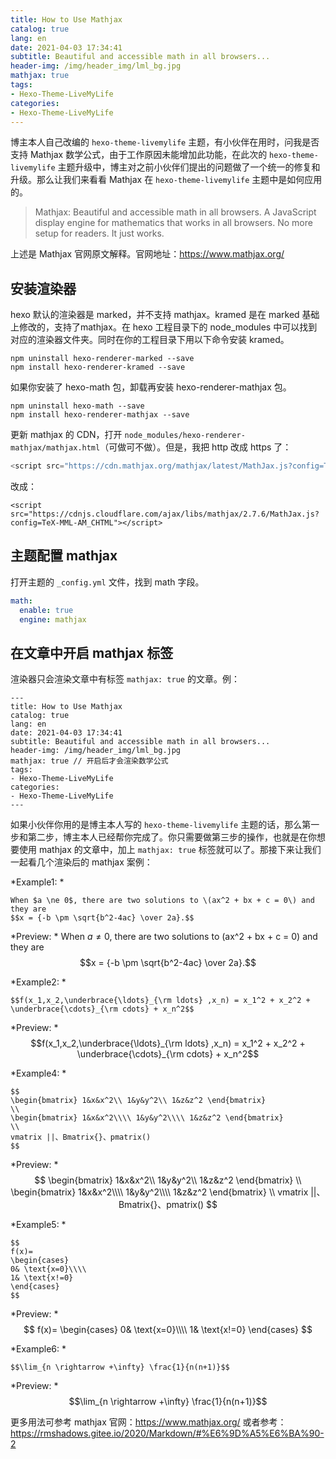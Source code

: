 ```yaml
---
title: How to Use Mathjax
catalog: true
lang: en
date: 2021-04-03 17:34:41
subtitle: Beautiful and accessible math in all browsers...
header-img: /img/header_img/lml_bg.jpg
mathjax: true
tags:
- Hexo-Theme-LiveMyLife
categories:
- Hexo-Theme-LiveMyLife
---
```


博主本人自己改编的 `hexo-theme-livemylife` 主题，有小伙伴在用时，问我是否支持 Mathjax 数学公式，由于工作原因未能增加此功能，在此次的 `hexo-theme-livemylife` 主题升级中，博主对之前小伙伴们提出的问题做了一个统一的修复和升级。那么让我们来看看 Mathjax 在 `hexo-theme-livemylife` 主题中是如何应用的。

> Mathjax: Beautiful and accessible math in all browsers. 
> A JavaScript display engine for mathematics that works in all browsers.
No more setup for readers. It just works.

上述是 Mathjax 官网原文解释。官网地址：https://www.mathjax.org/

## 安装渲染器
hexo 默认的渲染器是 marked，并不支持 mathjax。kramed 是在 marked 基础上修改的，支持了mathjax。在 hexo 工程目录下的 node_modules 中可以找到对应的渲染器文件夹。同时在你的工程目录下用以下命令安装 kramed。
```npm
npm uninstall hexo-renderer-marked --save
npm install hexo-renderer-kramed --save
``` 

如果你安装了 hexo-math 包，卸载再安装 hexo-renderer-mathjax 包。
```npm
npm uninstall hexo-math --save
npm install hexo-renderer-mathjax --save
```

更新 mathjax 的 CDN，打开 `node_modules/hexo-renderer-mathjax/mathjax.html`（可做可不做）。但是，我把 http 改成 https 了：
```js
<script src="https://cdn.mathjax.org/mathjax/latest/MathJax.js?config=TeX-AMS-MML_HTMLorMML"></script>
```

改成：
```
<script src="https://cdnjs.cloudflare.com/ajax/libs/mathjax/2.7.6/MathJax.js?config=TeX-MML-AM_CHTML"></script>
```

## 主题配置 mathjax
打开主题的 `_config.yml` 文件，找到 math 字段。
```yml
math:
  enable: true
  engine: mathjax
```

## 在文章中开启 mathjax 标签
渲染器只会渲染文章中有标签 `mathjax: true` 的文章。例：
```
---
title: How to Use Mathjax
catalog: true
lang: en
date: 2021-04-03 17:34:41
subtitle: Beautiful and accessible math in all browsers...
header-img: /img/header_img/lml_bg.jpg
mathjax: true // 开启后才会渲染数学公式
tags:
- Hexo-Theme-LiveMyLife
categories:
- Hexo-Theme-LiveMyLife
---
```

如果小伙伴你用的是博主本人写的 `hexo-theme-livemylife` 主题的话，那么第一步和第二步，博主本人已经帮你完成了。你只需要做第三步的操作，也就是在你想要使用 mathjax 的文章中，加上 `mathjax: true` 标签就可以了。那接下来让我们一起看几个渲染后的 mathjax 案例：

*Example1: *
```
When $a \ne 0$, there are two solutions to \(ax^2 + bx + c = 0\) and they are
$$x = {-b \pm \sqrt{b^2-4ac} \over 2a}.$$
```
*Preview: *
When $a \ne 0$, there are two solutions to \(ax^2 + bx + c = 0\) and they are
$$x = {-b \pm \sqrt{b^2-4ac} \over 2a}.$$

*Example2: *
```
$$f(x_1,x_2,\underbrace{\ldots}_{\rm ldots} ,x_n) = x_1^2 + x_2^2 + \underbrace{\cdots}_{\rm cdots} + x_n^2$$
```
*Preview: *
$$f(x_1,x_2,\underbrace{\ldots}_{\rm ldots} ,x_n) = x_1^2 + x_2^2 + \underbrace{\cdots}_{\rm cdots} + x_n^2$$

*Example4: *
```
$$
\begin{bmatrix} 1&x&x^2\\ 1&y&y^2\\ 1&z&z^2 \end{bmatrix}
\\
\begin{bmatrix} 1&x&x^2\\\\ 1&y&y^2\\\\ 1&z&z^2 \end{bmatrix}
\\
vmatrix ||、Bmatrix{}、pmatrix()
$$
```
*Preview: *
$$
\begin{bmatrix} 1&x&x^2\\ 1&y&y^2\\ 1&z&z^2 \end{bmatrix}
\\
\begin{bmatrix} 1&x&x^2\\\\ 1&y&y^2\\\\ 1&z&z^2 \end{bmatrix}
\\
vmatrix ||、Bmatrix{}、pmatrix()
$$

*Example5: *
```
$$
f(x)=
\begin{cases}
0& \text{x=0}\\\\
1& \text{x!=0}
\end{cases}
$$
```
*Preview: *
$$
f(x)=
\begin{cases}
0& \text{x=0}\\\\
1& \text{x!=0}
\end{cases}
$$

*Example6: *
```
$$\lim_{n \rightarrow +\infty} \frac{1}{n(n+1)}$$
```
*Preview: *
$$\lim_{n \rightarrow +\infty} \frac{1}{n(n+1)}$$

更多用法可参考 mathjax 官网：https://www.mathjax.org/
或者参考：https://rmshadows.gitee.io/2020/Markdown/#%E6%9D%A5%E6%BA%90-2